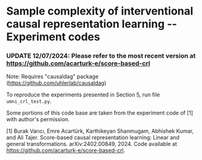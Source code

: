 # Sample complexity of interventional causal representation learning -- Experiment codes

### **UPDATE 12/07/2024**: Please refer to the most recent version at https://github.com/acarturk-e/score-based-crl

Note: Requires "causaldag" package (https://github.com/uhlerlab/causaldag)

To reproduce the experiments presented in Section 5, run file `umni_crl_test.py`.

Some portions of this code base are taken from the experiment code of [1] with author's permission.

[1] Burak Varıcı, Emre Acartürk, Karthikeyan Shanmugam, Abhishek Kumar, and Ali Tajer. Score-based causal representation learning: Linear and general transformations. arXiv:2402.00849, 2024. Code available at https://github.com/acarturk-e/score-based-crl.
